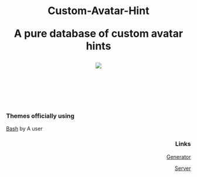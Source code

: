 <h1 align=center> Custom-Avatar-Hint </p>
<p align=center>A pure database of custom avatar hints</p>

<p align=center><img align=center src="https://cdn.discordapp.com/attachments/539180316447997974/669000794439286823/unknown.png"></p>
<br>
<br>

### Themes officially using
[Bash](https://github.com/A-User-s-Discord-Themes/Bash) by A user


<h3 align=right> Links </h3>
<p align=right><a href="https://custom-avatar-hints.github.io/hints/generator/">Generator</a></p>
<p align=right><a href="https://discord.gg/jGmSTkk">Server</a></p>
